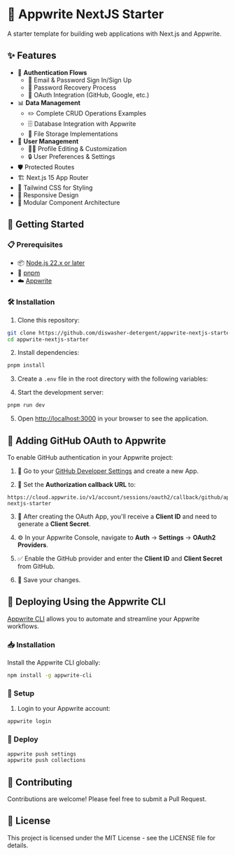 # 🚀 Appwrite NextJS Starter

A starter template for building web applications with Next.js and Appwrite.

## ✨ Features

- 🔐 **Authentication Flows**
  - 📧 Email & Password Sign In/Sign Up
  - 🔄 Password Recovery Process
  - 🔑 OAuth Integration (GitHub, Google, etc.)
- 📊 **Data Management**
  - ✏️ Complete CRUD Operations Examples
  - 🗄️ Database Integration with Appwrite
  - 📁 File Storage Implementations
- 👤 **User Management**
  - 👨‍💻 Profile Editing & Customization
  - 🔒 User Preferences & Settings
- 🛡️ Protected Routes
- 🏗️ Next.js 15 App Router
- 🎨 Tailwind CSS for Styling
- 📱 Responsive Design
- 🧩 Modular Component Architecture

## 🏁 Getting Started

### 📋 Prerequisites

- 📦 [Node.js 22.x or later](https://nodejs.org/en/download)
- 🔧 [pnpm](https://pnpm.io/)
- ☁️ [Appwrite](https://cloud.appwrite.io)

### 🛠️ Installation

1. Clone this repository:

```bash
git clone https://github.com/diswasher-detergent/appwrite-nextjs-starter.git
cd appwrite-nextjs-starter
```

2. Install dependencies:

```bash
pnpm install
```

3. Create a `.env` file in the root directory with the following variables:

4. Start the development server:

```bash
pnpm run dev
```

5. Open [http://localhost:3000](http://localhost:3000) in your browser to see the application.

## 🔑 Adding GitHub OAuth to Appwrite

To enable GitHub authentication in your Appwrite project:

1. 🔗 Go to your [GitHub Developer Settings](https://github.com/settings/apps) and create a new App.

2. 🔄 Set the **Authorization callback URL** to:

```
https://cloud.appwrite.io/v1/account/sessions/oauth2/callback/github/appwrite-nextjs-starter
```

3. 🔐 After creating the OAuth App, you'll receive a **Client ID** and need to generate a **Client Secret**.

4. ⚙️ In your Appwrite Console, navigate to **Auth** → **Settings** → **OAuth2 Providers**.

5. ✅ Enable the GitHub provider and enter the **Client ID** and **Client Secret** from GitHub.

6. 💾 Save your changes.

## 🚢 Deploying Using the Appwrite CLI

[Appwrite CLI](https://appwrite.io/docs/tooling/command-line/installation) allows you to automate and streamline your Appwrite workflows.

### 📥 Installation

Install the Appwrite CLI globally:

```bash
npm install -g appwrite-cli
```

### 🔧 Setup

1. Login to your Appwrite account:

```bash
appwrite login
```

### 🚀 Deploy

```bash
appwrite push settings
appwrite push collections
```

## 👥 Contributing

Contributions are welcome! Please feel free to submit a Pull Request.

## 📄 License

This project is licensed under the MIT License - see the LICENSE file for details.
